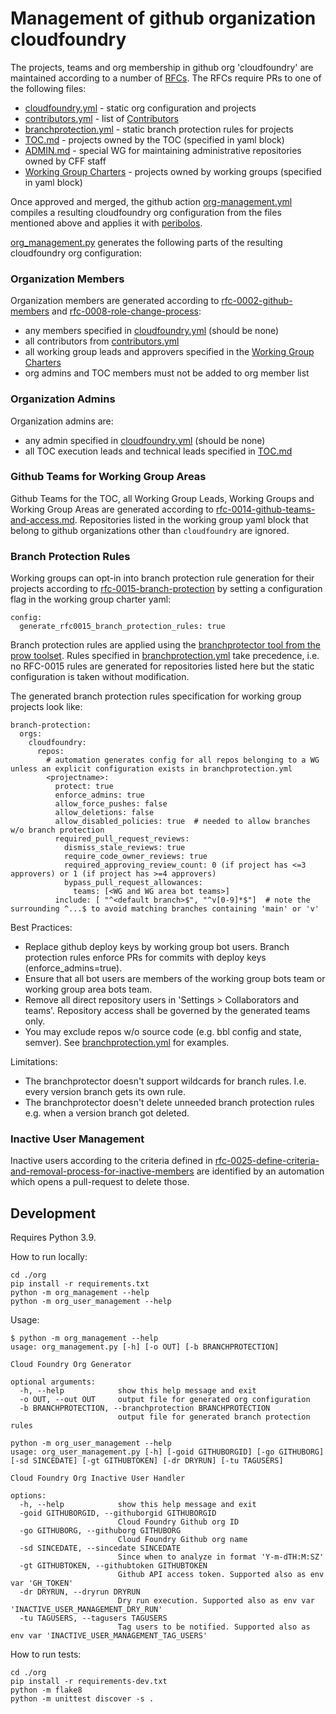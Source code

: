 # Management of github organization cloudfoundry

The projects, teams and org membership in github org 'cloudfoundry' are maintained according to a number of [RFCs](https://github.com/cloudfoundry/community/tree/main/toc/rfc). The RFCs require PRs to one of the following files:

- [cloudfoundry.yml](https://github.com/cloudfoundry/community/blob/main/org/cloudfoundry.yml) - static org configuration and projects
- [contributors.yml](https://github.com/cloudfoundry/community/blob/main/org/contributors.yml) - list of [Contributors](https://github.com/cloudfoundry/community/blob/main/toc/ROLES.md#contributor)
- [branchprotection.yml](https://github.com/cloudfoundry/community/blob/main/org/branchprotection.yml) - static branch protection rules for projects
- [TOC.md](https://github.com/cloudfoundry/community/blob/main/toc/TOC.md) - projects owned by the TOC (specified in yaml block)
- [ADMIN.md](https://github.com/cloudfoundry/community/blob/main/toc/ADMIN.md) - special WG for maintaining administrative repositories owned by CFF staff
- [Working Group Charters](https://github.com/cloudfoundry/community/tree/main/toc/working-groups) - projects owned by working groups (specified in yaml block)

Once approved and merged, the github action [org-management.yml](https://github.com/cloudfoundry/community/actions/workflows/org-management.yml) compiles a resulting cloudfoundry org configuration from the files mentioned above and applies it with [peribolos](https://github.com/kubernetes/test-infra/tree/master/prow/cmd/peribolos).

[org_management.py](https://github.com/cloudfoundry/community/blob/main/org/org-management.py) generates the following parts of the resulting cloudfoundry org configuration:

### Organization Members
Organization members are generated according to [rfc-0002-github-members](https://github.com/cloudfoundry/community/blob/main/toc/rfc/rfc-0002-github-members.md) and [rfc-0008-role-change-process](https://github.com/cloudfoundry/community/blob/main/toc/rfc/rfc-0008-role-change-process.md):
- any members specified in [cloudfoundry.yml](https://github.com/cloudfoundry/community/blob/main/org/cloudfoundry.yml) (should be none)
- all contributors from [contributors.yml](https://github.com/cloudfoundry/community/blob/main/org/contributors.yml)
- all working group leads and approvers specified in the [Working Group Charters](https://github.com/cloudfoundry/community/tree/main/toc/working-groups)
- org admins and TOC members must not be added to org member list

### Organization Admins
Organization admins are:
- any admin specified in [cloudfoundry.yml](https://github.com/cloudfoundry/community/blob/main/org/cloudfoundry.yml) (should be none)
- all TOC execution leads and technical leads specified in [TOC.md](https://github.com/cloudfoundry/community/blob/main/toc/TOC.md) 

### Github Teams for Working Group Areas
Github Teams for the TOC, all Working Group Leads, Working Groups and Working Group Areas are generated according to [rfc-0014-github-teams-and-access.md](https://github.com/cloudfoundry/community/blob/main/toc/rfc/rfc-0014-github-teams-and-access.md).
Repositories listed in the working group yaml block that belong to github organizations other than `cloudfoundry` are ignored.

### Branch Protection Rules

Working groups can opt-in into branch protection rule generation for their projects according to [rfc-0015-branch-protection](https://github.com/cloudfoundry/community/blob/main/toc/rfc/rfc-0015-branch-protection.md) by setting a configuration flag in the working group charter yaml:

```
config:
  generate_rfc0015_branch_protection_rules: true
```

Branch protection rules are applied using the [branchprotector tool from the prow toolset](https://docs.prow.k8s.io/docs/components/optional/branchprotector/).
Rules specified in [branchprotection.yml](https://github.com/cloudfoundry/community/blob/main/org/branchprotection.yml) take precedence, i.e. no RFC-0015 rules are generated for repositories listed here but the static configuration is taken without modification.

The generated branch protection rules specification for working group projects look like:
```
branch-protection:
  orgs:
    cloudfoundry:
      repos:
        # automation generates config for all repos belonging to a WG unless an explicit configuration exists in branchprotection.yml
        <projectname>:
          protect: true
          enforce_admins: true
          allow_force_pushes: false
          allow_deletions: false
          allow_disabled_policies: true  # needed to allow branches w/o branch protection
          required_pull_request_reviews:
            dismiss_stale_reviews: true
            require_code_owner_reviews: true
            required_approving_review_count: 0 (if project has <=3 approvers) or 1 (if project has >=4 approvers)
            bypass_pull_request_allowances:
              teams: [<WG and WG area bot teams>]
          include: [ "^<default branch>$", "^v[0-9]*$"]  # note the surrounding ^...$ to avoid matching branches containing 'main' or 'v'
```

Best Practices:
- Replace github deploy keys by working group bot users. Branch protection rules enforce PRs for commits with deploy keys (enforce_admins=true).
- Ensure that all bot users are members of the working group bots team or working group area bots team.
- Remove all direct repository users in 'Settings > Collaborators and teams'. Repository access shall be governed by the generated teams only.
- You may exclude repos w/o source code (e.g. bbl config and state, semver). See [branchprotection.yml](https://github.com/cloudfoundry/community/blob/main/org/branchprotection.yml) for examples.

Limitations:
- The branchprotector doesn't support wildcards for branch rules. I.e. every version branch gets its own rule.
- The branchprotector doesn't delete unneeded branch protection rules e.g. when a version branch got deleted.

### Inactive User Management
Inactive users according to the criteria defined in
[rfc-0025-define-criteria-and-removal-process-for-inactive-members](https://github.com/cloudfoundry/community/blob/main/toc/rfc/rfc-0025-define-criteria-and-removal-process-for-inactive-members.md) are identified by an automation which opens a pull-request to delete those.


## Development

Requires Python 3.9.

How to run locally:
```
cd ./org
pip install -r requirements.txt
python -m org_management --help
python -m org_user_management --help
```

Usage:
```
$ python -m org_management --help
usage: org_management.py [-h] [-o OUT] [-b BRANCHPROTECTION]

Cloud Foundry Org Generator

optional arguments:
  -h, --help            show this help message and exit
  -o OUT, --out OUT     output file for generated org configuration
  -b BRANCHPROTECTION, --branchprotection BRANCHPROTECTION
                        output file for generated branch protection rules
```

```
python -m org_user_management --help
usage: org_user_management.py [-h] [-goid GITHUBORGID] [-go GITHUBORG] [-sd SINCEDATE] [-gt GITHUBTOKEN] [-dr DRYRUN] [-tu TAGUSERS]

Cloud Foundry Org Inactive User Handler

options:
  -h, --help            show this help message and exit
  -goid GITHUBORGID, --githuborgid GITHUBORGID
                        Cloud Foundry Github org ID
  -go GITHUBORG, --githuborg GITHUBORG
                        Cloud Foundry Github org name
  -sd SINCEDATE, --sincedate SINCEDATE
                        Since when to analyze in format 'Y-m-dTH:M:SZ'
  -gt GITHUBTOKEN, --githubtoken GITHUBTOKEN
                        Github API access token. Supported also as env var 'GH_TOKEN'
  -dr DRYRUN, --dryrun DRYRUN
                        Dry run execution. Supported also as env var 'INACTIVE_USER_MANAGEMENT_DRY_RUN'
  -tu TAGUSERS, --tagusers TAGUSERS
                        Tag users to be notified. Supported also as env var 'INACTIVE_USER_MANAGEMENT_TAG_USERS'
```

How to run tests:
```
cd ./org
pip install -r requirements-dev.txt
python -m flake8
python -m unittest discover -s .
```